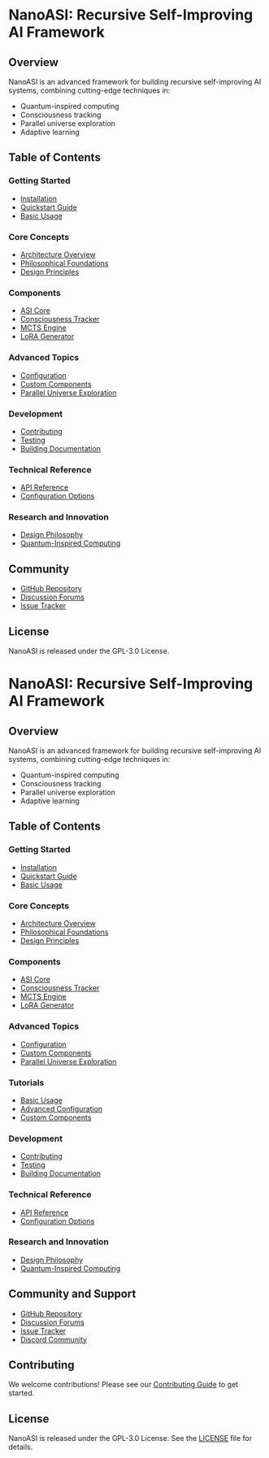 # NanoASI: Recursive Self-Improving AI Framework

## Overview

NanoASI is an advanced framework for building recursive self-improving AI systems, combining cutting-edge techniques in:
- Quantum-inspired computing
- Consciousness tracking
- Parallel universe exploration
- Adaptive learning

## Table of Contents

### Getting Started
- [Installation](Installation.md)
- [Quickstart Guide](Quickstart.md)
- [Basic Usage](Tutorials/Basic_Usage.md)

### Core Concepts
- [Architecture Overview](Core_Architecture/Overview.md)
- [Philosophical Foundations](Philosophy.md)
- [Design Principles](Design_Principles.md)

### Components
- [ASI Core](Components/ASI.md)
- [Consciousness Tracker](Components/Consciousness.md)
- [MCTS Engine](Components/MCTS.md)
- [LoRA Generator](Components/LoRA.md)

### Advanced Topics
- [Configuration](Advanced/Configuration.md)
- [Custom Components](Advanced/Custom_Components.md)
- [Parallel Universe Exploration](Advanced/Universe_Exploration.md)

### Development
- [Contributing](Development/Contributing.md)
- [Testing](Development/Testing.md)
- [Building Documentation](Development/Building_Docs.md)

### Technical Reference
- [API Reference](API_Reference/Overview.md)
- [Configuration Options](API_Reference/Config.md)

### Research and Innovation
- [Design Philosophy](Research/Philosophy.md)
- [Quantum-Inspired Computing](Research/Quantum_Concepts.md)

## Community

- [GitHub Repository](https://github.com/TimeLordRaps/nano-asi)
- [Discussion Forums](https://github.com/TimeLordRaps/nano-asi/discussions)
- [Issue Tracker](https://github.com/TimeLordRaps/nano-asi/issues)

## License

NanoASI is released under the GPL-3.0 License.
# NanoASI: Recursive Self-Improving AI Framework

## Overview

NanoASI is an advanced framework for building recursive self-improving AI systems, combining cutting-edge techniques in:
- Quantum-inspired computing
- Consciousness tracking
- Parallel universe exploration
- Adaptive learning

## Table of Contents

### Getting Started
- [Installation](Getting_Started/Installation.md)
- [Quickstart Guide](Getting_Started/Quickstart.md)
- [Basic Usage](Tutorials/Basic_Usage.md)

### Core Concepts
- [Architecture Overview](Core_Architecture/Overview.md)
- [Philosophical Foundations](Philosophy.md)
- [Design Principles](Design_Principles.md)

### Components
- [ASI Core](Components/ASI.md)
- [Consciousness Tracker](Components/Consciousness.md)
- [MCTS Engine](Components/MCTS.md)
- [LoRA Generator](Components/LoRA.md)

### Advanced Topics
- [Configuration](Advanced/Configuration.md)
- [Custom Components](Advanced/Custom_Components.md)
- [Parallel Universe Exploration](Advanced/Universe_Exploration.md)

### Tutorials
- [Basic Usage](Tutorials/Basic_Usage.md)
- [Advanced Configuration](Tutorials/Advanced_Configuration.md)
- [Custom Components](Tutorials/Custom_Components.md)

### Development
- [Contributing](Development/Contributing.md)
- [Testing](Development/Testing.md)
- [Building Documentation](Development/Building_Docs.md)

### Technical Reference
- [API Reference](API_Reference/Overview.md)
- [Configuration Options](API_Reference/Config.md)

### Research and Innovation
- [Design Philosophy](Research/Philosophy.md)
- [Quantum-Inspired Computing](Research/Quantum_Concepts.md)

## Community and Support

- [GitHub Repository](https://github.com/TimeLordRaps/nano-asi)
- [Discussion Forums](https://github.com/TimeLordRaps/nano-asi/discussions)
- [Issue Tracker](https://github.com/TimeLordRaps/nano-asi/issues)
- [Discord Community](https://discord.gg/nano-asi)

## Contributing

We welcome contributions! Please see our [Contributing Guide](Development/Contributing.md) to get started.

## License

NanoASI is released under the GPL-3.0 License. See the [LICENSE](../LICENSE) file for details.
